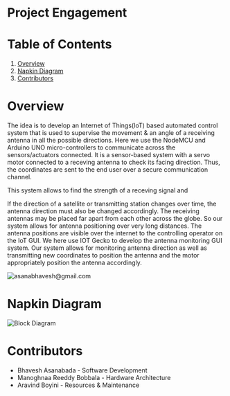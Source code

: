 # Project Engagement

# Table of Contents
1. [Overview](#abstract)
2. [Napkin Diagram](#block_diagram)
3. [Contributors](#contribution)

# Overview <a name="abstract"></a>
The idea is to develop an Internet of Things(IoT) based automated control system that is used to supervise the movement & an angle of a receiving antenna in all the possible directions. Here we use the NodeMCU and Arduino UNO micro-controllers to communicate across the sensors/actuators connected. It is a sensor-based system with a servo motor connected to a receving antenna to check its facing direction. Thus, the coordinates are sent to the end user over a secure communication channel.

This system allows to find the strength of a receving signal and 

 If the direction of a satellite or transmitting station changes over time, the antenna direction must also be changed accordingly. The receiving antennas may be placed far apart from each other across the globe. So our system allows for antenna positioning over very long distances. The antenna positions are visible over the internet to the controlling operator on the IoT GUI. We here use IOT Gecko to develop the antenna monitoring GUI system. Our system allows for monitoring antenna direction as well as transmitting new coordinates to position the antenna and the motor appropriately position the antenna accordingly.

![asanabhavesh@gmail.com]({https://img.shields.io/badge/Gmail-D14836?style=for-the-badge&logo=gmail&logoColor=white})
# Napkin Diagram <a name="block_diagram"></a>
![Block Diagram](https://user-images.githubusercontent.com/62237873/172036256-357c8623-6599-4c1d-be56-0c23972c625e.png)


# Contributors <a name="contribution"></a>
* Bhavesh Asanabada - Software Development
* Manoghnaa Reeddy Bobbala - Hardware Architecture
* Aravind Boyini - Resources & Maintenance

